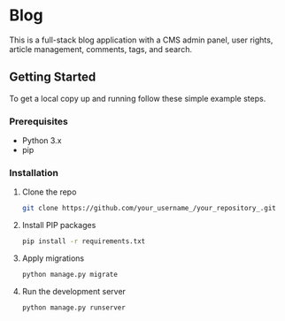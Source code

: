 # Blog

This is a full-stack blog application with a CMS admin panel, user rights, article management, comments, tags, and search.

## Getting Started

To get a local copy up and running follow these simple example steps.

### Prerequisites

*   Python 3.x
*   pip

### Installation

1.  Clone the repo
    ```sh
    git clone https://github.com/your_username_/your_repository_.git
    ```
2.  Install PIP packages
    ```sh
    pip install -r requirements.txt
    ```
3.  Apply migrations
    ```sh
    python manage.py migrate
    ```
4.  Run the development server
    ```sh
    python manage.py runserver
    ```
